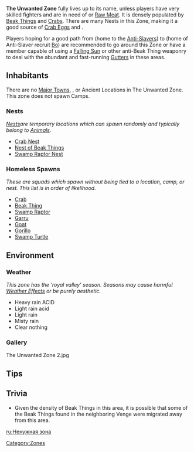 **The Unwanted Zone** fully lives up to its name, unless players have
very skilled fighters and are in need of [](Animal_Skin.md) or [Raw Meat](Raw_Meat.md "wikilink"). It is
densely populated by [Beak Things](Beak_Thing.md "wikilink") and
[Crabs](Crab.md "wikilink"). There are many Nests in this Zone, making it a
good source of [Crab Eggs](Crab_Egg.md "wikilink") and [](Beak_Thing_Egg.md).

Players hoping for a good path from [](Stobe's_Gamble.md) (home to the
[Anti-Slavers](03%20-%20Projects%20&%20Wikis/Kenshi/Kenshi%20Wiki/Kenshi%20Wiki%20Template/Anti-Slavers.md "wikilink")) to [](The_Outlands.md) (home of Anti-Slaver recruit
[Bo](Bo.md "wikilink")) are recommended to go around this Zone or have a
member capable of using a [Falling Sun](Falling_Sun.md "wikilink") or other
anti-Beak Thing weaponry to deal with the abundant and fast-running
[Gutters](Gutters.md "wikilink") in these areas.

## Inhabitants

There are no [Major Towns](Major_Towns.md "wikilink"), [](Minor_Outposts.md), or Ancient Locations in The
Unwanted Zone. This zone does not spawn Camps.

### Nests

[*Nests*](Nest.md "wikilink")*are temporary locations which can spawn
randomly and typically belong to [Animals](Fauna.md "wikilink").*

- [Crab Nest](Crab_Nest.md "wikilink")
- [Nest of Beak Things](Nest_of_Beak_Things.md "wikilink")
- [Swamp Raptor Nest](Swamp_Raptor_Nest.md "wikilink")

### Homeless Spawns

*These are squads which spawn without being tied to a location, camp, or
nest. This list is in order of likelihood.*

- [Crab](Crab.md "wikilink")
- [Beak Thing](Beak_Thing.md "wikilink")
- [Swamp Raptor](Swamp_Raptor.md "wikilink")
- [Garru](Garru.md "wikilink")
- [Goat](Goat.md "wikilink")
- [Gorillo](Gorillo.md "wikilink")
- [Swamp Turtle](Swamp_Turtle.md "wikilink")

## Environment

### Weather

*This zone has the 'royal valley' season. Seasons may cause harmful
[Weather Effects](Weather_Effects.md "wikilink") or be purely aesthetic.*

- Heavy rain ACID
- Light rain acid
- Light rain
- Misty rain
- Clear nothing

### Gallery

The Unwanted Zone 2.jpg

## Tips

## Trivia

- Given the density of Beak Things in this area, it is possible that
  some of the Beak Things found in the neighboring Venge were migrated
  away from this area.

[ru:Ненужная зона](ru:Ненужная_зона "wikilink")

[Category:Zones](Category:Zones "wikilink")